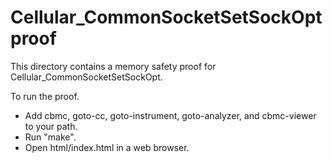 # Cellular_CommonSocketSetSockOpt proof

This directory contains a memory safety proof for
Cellular_CommonSocketSetSockOpt.

To run the proof.

- Add cbmc, goto-cc, goto-instrument, goto-analyzer, and cbmc-viewer to your
  path.
- Run "make".
- Open html/index.html in a web browser.
